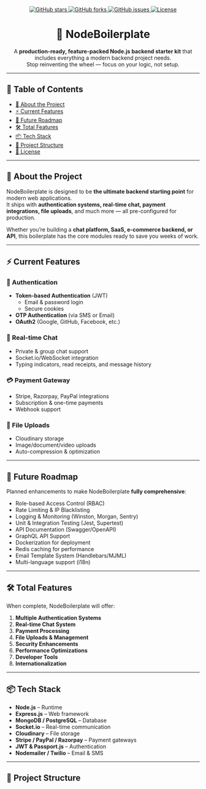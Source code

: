 <!-- Project Badges -->
<p align="center">
  <a href="https://github.com/yourusername/NodeBoilerplate/stargazers">
    <img src="https://img.shields.io/github/stars/yourusername/NodeBoilerplate?style=for-the-badge" alt="GitHub stars">
  </a>
  <a href="https://github.com/yourusername/NodeBoilerplate/network/members">
    <img src="https://img.shields.io/github/forks/yourusername/NodeBoilerplate?style=for-the-badge" alt="GitHub forks">
  </a>
  <a href="https://github.com/yourusername/NodeBoilerplate/issues">
    <img src="https://img.shields.io/github/issues/yourusername/NodeBoilerplate?style=for-the-badge" alt="GitHub issues">
  </a>
  <a href="https://github.com/yourusername/NodeBoilerplate/blob/main/LICENSE">
    <img src="https://img.shields.io/github/license/yourusername/NodeBoilerplate?style=for-the-badge" alt="License">
  </a>
</p>

<h1 align="center">🚀 NodeBoilerplate</h1>
<p align="center">
  A <b>production-ready, feature-packed Node.js backend starter kit</b> that includes everything a modern backend project needs.<br>
  Stop reinventing the wheel — focus on your logic, not setup.
</p>

---

## 📑 Table of Contents
- [📖 About the Project](#-about-the-project)
- [⚡ Current Features](#-current-features)
- [🔮 Future Roadmap](#-future-roadmap)
- [🛠 Total Features](#-total-features)
- [📦 Tech Stack](#-tech-stack)
- [📂 Project Structure](#-project-structure)
- [📜 License](#-license)

---

## 📖 About the Project
NodeBoilerplate is designed to be **the ultimate backend starting point** for modern web applications.  
It ships with **authentication systems, real-time chat, payment integrations, file uploads**, and much more — all pre-configured for production.

Whether you’re building a **chat platform, SaaS, e-commerce backend, or API**, this boilerplate has the core modules ready to save you weeks of work.

---

## ⚡ Current Features

### 🔑 Authentication
- **Token-based Authentication** (JWT)  
  - Email & password login  
  - Secure cookies  
- **OTP Authentication** (via SMS or Email)  
- **OAuth2** (Google, GitHub, Facebook, etc.)

### 💬 Real-time Chat
- Private & group chat support  
- Socket.io/WebSocket integration  
- Typing indicators, read receipts, and message history

### 💳 Payment Gateway
- Stripe, Razorpay, PayPal integrations  
- Subscription & one-time payments  
- Webhook support

### 📂 File Uploads
- Cloudinary storage  
- Image/document/video uploads  
- Auto-compression & optimization

---

## 🔮 Future Roadmap
Planned enhancements to make NodeBoilerplate **fully comprehensive**:
- Role-based Access Control (RBAC)
- Rate Limiting & IP Blacklisting
- Logging & Monitoring (Winston, Morgan, Sentry)
- Unit & Integration Testing (Jest, Supertest)
- API Documentation (Swagger/OpenAPI)
- GraphQL API Support
- Dockerization for deployment
- Redis caching for performance
- Email Template System (Handlebars/MJML)
- Multi-language support (i18n)

---

## 🛠 Total Features
When complete, NodeBoilerplate will offer:

1. **Multiple Authentication Systems**
2. **Real-time Chat System**
3. **Payment Processing**
4. **File Uploads & Management**
5. **Security Enhancements**
6. **Performance Optimizations**
7. **Developer Tools**
8. **Internationalization**

---

## 📦 Tech Stack
- **Node.js** – Runtime
- **Express.js** – Web framework
- **MongoDB / PostgreSQL** – Database
- **Socket.io** – Real-time communication
- **Cloudinary** – File storage
- **Stripe / PayPal / Razorpay** – Payment gateways
- **JWT & Passport.js** – Authentication
- **Nodemailer / Twilio** – Email & SMS

---

## 📂 Project Structure

